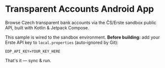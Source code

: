 # Transparent Accounts Android App

Browse Czech transparent bank accounts via the ČS/Erste sandbox public API, built with Kotlin & Jetpack Compose.  

This sample is wired to the sandbox environment.
**Before building:** add your Erste API key to `local.properties` (auto‑ignored by Git):

```properties
EDP_API_KEY=YOUR_KEY_HERE
```

That's it — sync & run.
